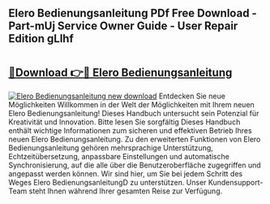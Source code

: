 ## Elero Bedienungsanleitung PDf Free Download - Part-mUj Service Owner Guide - User Repair Edition gLlhf

# <h2><a href="http://df5z9uz.blite.top/?on=Elero+Bedienungsanleitung">🔗Download 👉🔴 Elero Bedienungsanleitung</a></h2>

[![Elero Bedienungsanleitung new download](https://i.imgur.com/lujVjoI.png)](http://df5z9uz.blite.top/?on=Elero+Bedienungsanleitung)
Entdecken Sie neue Möglichkeiten Willkommen in der Welt der Möglichkeiten mit Ihrem neuen Elero Bedienungsanleitung! Dieses Handbuch untersucht sein Potenzial für Kreativität und Innovation. Bitte lesen Sie sorgfältig Dieses Handbuch enthält wichtige Informationen zum sicheren und effektiven Betrieb Ihres neuen Elero Bedienungsanleitung. Zu den erweiterten Funktionen von Elero Bedienungsanleitung gehören mehrsprachige Unterstützung, Echtzeitübersetzung, anpassbare Einstellungen und automatische Synchronisierung, auf die alle über die Benutzeroberfläche zugegriffen und angepasst werden können. Wir sind hier, um Sie bei jedem Schritt des Weges Elero BedienungsanleitungD zu unterstützen. Unser Kundensupport-Team steht Ihnen während Ihrer gesamten Reise zur Verfügung.
